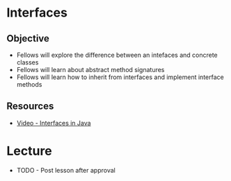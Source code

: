 # Interfaces

## Objective
* Fellows will explore the difference between an intefaces and concrete classes
* Fellows will learn about abstract method signatures
* Fellows will learn how to inherit from interfaces and implement interface methods

## Resources
* [Video - Interfaces in Java](https://www.youtube.com/watch?v=UumX4mQKQlA)

# Lecture

* TODO - Post lesson after approval
